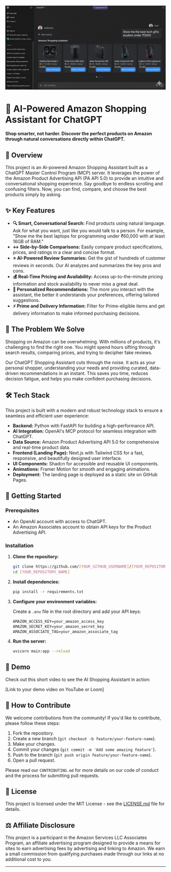 ![AI-Powered Amazon Shopping Assistant Hero Image](Generated_image.png)

# 🤖 AI-Powered Amazon Shopping Assistant for ChatGPT

**Shop smarter, not harder. Discover the perfect products on Amazon through natural conversations directly within ChatGPT.**

 



## 🌟 Overview

This project is an AI-powered Amazon Shopping Assistant built as a ChatGPT Master Control Program (MCP) server. It leverages the power of the Amazon Product Advertising API (PA API 5.0) to provide an intuitive and conversational shopping experience. Say goodbye to endless scrolling and confusing filters. Now, you can find, compare, and choose the best products simply by asking.

## ✨ Key Features

*   **🔍 Smart, Conversational Search:** Find products using natural language. Ask for what you want, just like you would talk to a person. For example, "Show me the best laptops for programming under ₹60,000 with at least 16GB of RAM."
*   **↔️ Side-by-Side Comparisons:** Easily compare product specifications, prices, and ratings in a clear and concise format.
*   **⭐ AI-Powered Review Summaries:** Get the gist of hundreds of customer reviews in seconds. Our AI analyzes and summarizes the key pros and cons.
*   **💰 Real-Time Pricing and Availability:** Access up-to-the-minute pricing information and stock availability to never miss a great deal.
*   **🎯 Personalized Recommendations:** The more you interact with the assistant, the better it understands your preferences, offering tailored suggestions.
*   **⚡ Prime and Delivery Information:** Filter for Prime-eligible items and get delivery information to make informed purchasing decisions.

## 🚀 The Problem We Solve

Shopping on Amazon can be overwhelming. With millions of products, it's challenging to find the right one. You might spend hours sifting through search results, comparing prices, and trying to decipher fake reviews.

Our ChatGPT Shopping Assistant cuts through the noise. It acts as your personal shopper, understanding your needs and providing curated, data-driven recommendations in an instant. This saves you time, reduces decision fatigue, and helps you make confident purchasing decisions.

## 🛠️ Tech Stack

This project is built with a modern and robust technology stack to ensure a seamless and efficient user experience:

*   **Backend:** Python with FastAPI for building a high-performance API.
*   **AI Integration:** OpenAI's MCP protocol for seamless integration with ChatGPT.
*   **Data Source:** Amazon Product Advertising API 5.0 for comprehensive and real-time product data.
*   **Frontend (Landing Page):** Next.js with Tailwind CSS for a fast, responsive, and beautifully designed user interface.
*   **UI Components:** Shadcn for accessible and reusable UI components.
*   **Animations:** Framer Motion for smooth and engaging animations.
*   **Deployment:** The landing page is deployed as a static site on GitHub Pages.

## 🏁 Getting Started

### Prerequisites

*   An OpenAI account with access to ChatGPT.
*   An Amazon Associates account to obtain API keys for the Product Advertising API.

### Installation

1.  **Clone the repository:**
    ```bash
    git clone https://github.com/[YOUR_GITHUB_USERNAME]/[YOUR_REPOSITORY_NAME].git
    cd [YOUR_REPOSITORY_NAME]
    ```

2.  **Install dependencies:**
    ```bash
    pip install -r requirements.txt
    ```

3.  **Configure your environment variables:**

    Create a `.env` file in the root directory and add your API keys:
    ```
    AMAZON_ACCESS_KEY=your_amazon_access_key
    AMAZON_SECRET_KEY=your_amazon_secret_key
    AMAZON_ASSOCIATE_TAG=your_amazon_associate_tag
    ```

4.  **Run the server:**
    ```bash
    uvicorn main:app --reload
    ```

## 🎥 Demo

Check out this short video to see the AI Shopping Assistant in action:

[Link to your demo video on YouTube or Loom]

## 🤝 How to Contribute

We welcome contributions from the community! If you'd like to contribute, please follow these steps:

1.  Fork the repository.
2.  Create a new branch (`git checkout -b feature/your-feature-name`).
3.  Make your changes.
4.  Commit your changes (`git commit -m 'Add some amazing feature'`).
5.  Push to the branch (`git push origin feature/your-feature-name`).
6.  Open a pull request.

Please read our `CONTRIBUTING.md` for more details on our code of conduct and the process for submitting pull requests.

## 📜 License

This project is licensed under the MIT License - see the [LICENSE.md](LICENSE.md) file for details.

## ⚖️ Affiliate Disclosure

This project is a participant in the Amazon Services LLC Associates Program, an affiliate advertising program designed to provide a means for sites to earn advertising fees by advertising and linking to Amazon. We earn a small commission from qualifying purchases made through our links at no additional cost to you.

---